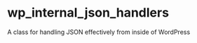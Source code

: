 wp_internal_json_handlers
=========================

A class for handling JSON effectively from inside of WordPress

